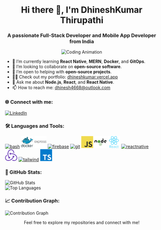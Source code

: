 <h1 align="center">Hi there 👋, I'm DhineshKumar Thirupathi</h1>
<h3 align="center">A passionate Full-Stack Developer and Mobile App Developer from India</h3>

<p align="center">
  <img src="https://i.giphy.com/media/v1.Y2lkPTc5MGI3NjExdTczOXg4a2JqZWw0bGZsd3B4NGtlNTM4Nng2dW00MXd1bjc3MDc2bCZlcD12MV9pbnRlcm5hbF9naWZfYnlfaWQmY3Q9Zw/KA593kO0JvXMs/giphy.gif" width="300" alt="Coding Animation" />
</p>

- 🌱 I’m currently learning **React Native**, **MERN**, **Docker**, and **GitOps**.
- 👯 I’m looking to collaborate on **open-source software**.
- 🤝 I’m open to helping with **open-source projects**.
- 👨‍💻 Check out my portfolio: [dhineshkumar.vercel.app](https://dhineshkumar.vercel.app)
- 💬 Ask me about **Node.js**, **React**, and **React Native**.
- 📫 How to reach me: [dhinesh4668@outlook.com](mailto:dhinesh4668@outlook.com)

<h3 align="left">🌐 Connect with me:</h3>
<p align="left">
  <a href="https://linkedin.com/in/dhineshkumar-thirupathi-00aa8b1a5" target="_blank">
    <img align="center" src="https://raw.githubusercontent.com/rahuldkjain/github-profile-readme-generator/master/src/images/icons/Social/linked-in-alt.svg" alt="LinkedIn" height="30" width="40" />
  </a>
</p>

<h3 align="left">🛠️ Languages and Tools:</h3>
<p align="left">
  <a href="https://www.gnu.org/software/bash/" target="_blank" rel="noreferrer"><img src="https://www.vectorlogo.zone/logos/gnu_bash/gnu_bash-icon.svg" alt="bash" width="40" height="40"/></a>
  <a href="https://www.docker.com/" target="_blank" rel="noreferrer"><img src="https://raw.githubusercontent.com/devicons/devicon/master/icons/docker/docker-original-wordmark.svg" alt="docker" width="40" height="40"/></a>
  <a href="https://expressjs.com" target="_blank" rel="noreferrer"><img src="https://raw.githubusercontent.com/devicons/devicon/master/icons/express/express-original-wordmark.svg" alt="express" width="40" height="40"/></a>
  <a href="https://firebase.google.com/" target="_blank" rel="noreferrer"><img src="https://www.vectorlogo.zone/logos/firebase/firebase-icon.svg" alt="firebase" width="40" height="40"/></a>
  <a href="https://git-scm.com/" target="_blank" rel="noreferrer"><img src="https://www.vectorlogo.zone/logos/git-scm/git-scm-icon.svg" alt="git" width="40" height="40"/></a>
  <a href="https://developer.mozilla.org/en-US/docs/Web/JavaScript" target="_blank" rel="noreferrer"><img src="https://raw.githubusercontent.com/devicons/devicon/master/icons/javascript/javascript-original.svg" alt="javascript" width="40" height="40"/></a>
  <a href="https://nodejs.org" target="_blank" rel="noreferrer"><img src="https://raw.githubusercontent.com/devicons/devicon/master/icons/nodejs/nodejs-original-wordmark.svg" alt="nodejs" width="40" height="40"/></a>
  <a href="https://reactjs.org/" target="_blank" rel="noreferrer"><img src="https://raw.githubusercontent.com/devicons/devicon/master/icons/react/react-original-wordmark.svg" alt="react" width="40" height="40"/></a>
  <a href="https://reactnative.dev/" target="_blank" rel="noreferrer"><img src="https://reactnative.dev/img/header_logo.svg" alt="reactnative" width="40" height="40"/></a>
  <a href="https://redux.js.org" target="_blank" rel="noreferrer"><img src="https://raw.githubusercontent.com/devicons/devicon/master/icons/redux/redux-original.svg" alt="redux" width="40" height="40"/></a>
  <a href="https://tailwindcss.com/" target="_blank" rel="noreferrer"><img src="https://www.vectorlogo.zone/logos/tailwindcss/tailwindcss-icon.svg" alt="tailwind" width="40" height="40"/></a>
  <a href="https://www.typescriptlang.org/" target="_blank" rel="noreferrer"><img src="https://raw.githubusercontent.com/devicons/devicon/master/icons/typescript/typescript-original.svg" alt="typescript" width="40" height="40"/></a>
</p>

<h3 align="left">🚀 GitHub Stats:</h3>
<p align="left">
  <img src="https://github-readme-stats.vercel.app/api?username=Dhinesh4668&show_icons=true&theme=radical" alt="GitHub Stats" />
  <br />
  <img src="https://github-readme-stats.vercel.app/api/top-langs/?username=Dhinesh4668&layout=compact&theme=radical" alt="Top Languages" />
</p>

<h3 align="left">📈 Contribution Graph:</h3>
<p align="left">
  <img src="https://activity-graph.herokuapp.com/graph?username=Dhinesh4668&theme=react-dark" alt="Contribution Graph" />
</p>

<p align="center">Feel free to explore my repositories and connect with me!</p>
